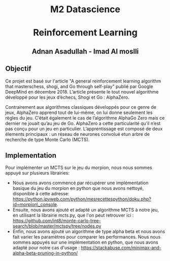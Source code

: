 
# 
# <center> M2 Datascience </center> 
# <center> Reinforcement Learning
 </center> 

## <center> Adnan Asadullah - Imad Al moslli </center> 

## Objectif 
Ce projet est basé sur l'article "A general reinforcement learning algorithm that masterschess, shogi, and Go through self-play" publié par Google DeepMind en décembre 2018.
 L’article présente le tout nouvel algorithme développé pour les jeux d’échecs, Shogi et Go : AlphaZero.

Contrairement aux algorithmes classiques développés pour ce genre de jeux, AlphaZero apprend tout de lui-même, on lui donne seulement les règles du jeu. 
C’était également le cas de l’algorithme AlphaGo Zero mais ce dernier ne jouait qu’au jeu de Go. AlphaZero a cette particularité qu’il n’est pas conçu pour un jeu en particulier.
L’apprentissage est composé de deux élements principaux : un réseau de neurones convolué etun arbre de recherche de type Monte Carlo (MCTS).




## Implementation 
Pour implémenter un MCTS sur le jeu du morpion, nous nous sommes appuyé sur plusieurs librairies:
- Nous avons avons commencé par récupérer une implémentation basique du jeu du morpion en python que nous avons nettoyé, disponible à cette adresse: 
https://python.jpvweb.com/python/mesrecettespython/doku.php?id=morpion\_console.
- Ensuite, nous avons ajouté et adapté un algorithme MCTS à notre jeu, en utilisant la librairie mcts.py, que l'on peut retrouver ici :
https://github.com/int8/monte-carlo-tree-search/blob/master/mctspy/tree/nodes.py
- Enfin, nous avons ajouté un algorithme de type alpha beta et nous avons fait varier les paramètres pour comparer les performances. 
Nous nous sommes appuyés sur une implémentation en python, que nous avons adapté pour notre cas d'usage : 
https://stackabuse.com/minimax-and-alpha-beta-pruning-in-python/
